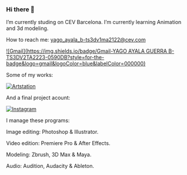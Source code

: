 ### Hi there 👋

I’m currently studing on CEV Barcelona. I’m currently learning Animation and 3d modeling.

 How to reach me: yago_ayala_b-ts3dv1ma2122@cev.com
 
 [![Gmail](https://img.shields.io/badge/Gmail-YAGO AYALA GUERRA B-TS3DV2TA2223-0590DB?style=for-the-badge&logo=gmail&logoColor=blue&labelColor=000000)](yago_ayala_b-ts3dv1ma2122@cev.com)
 
 Some of my works:
 
[![Artstation](https://img.shields.io/badge/Artstation-@silayastudios-0590DB?style=for-the-badge&logo=artstation&logoColor=blue&labelColor=000000)](https://www.artstation.com/yagoayalaguerra7)
 
 And a final project acount: 

[![Instagram](https://img.shields.io/badge/Instagram-@silayastudios-E4405F?style=for-the-badge&logo=instagram&logoColor=pink&labelColor=101010)](https://www.instagram.com/silayastudios/?hl=es)
 
 I manage these programs:
 
Image editing: Photoshop & Illustrator.
                                        
Video edition: Premiere Pro & After Effects.

Modeling: Zbrush, 3D Max & Maya.

Audio: Audition, Audacity & Ableton.
 
